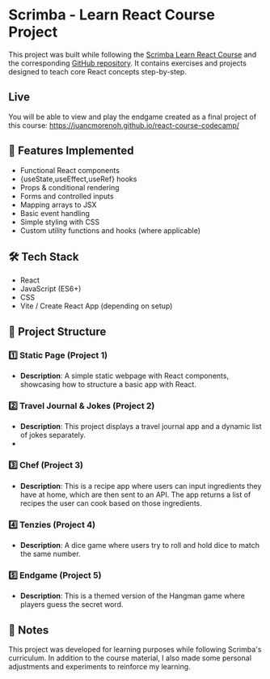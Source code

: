 # Scrimba - Learn React Course Project

This project was built while following the [Scrimba Learn React Course](https://scrimba.com/learn/learnreact) and the corresponding [GitHub repository](https://github.com/scrimba/learn-react/tree/main). It contains exercises and projects designed to teach core React concepts step-by-step.
## Live 

You will be able to view and play the endgame created as a final project of this course: https://juancmorenoh.github.io/react-course-codecamp/

## 🚀 Features Implemented

- Functional React components
- {useState,useEffect,useRef} hooks
- Props & conditional rendering
- Forms and controlled inputs
- Mapping arrays to JSX
- Basic event handling
- Simple styling with CSS
- Custom utility functions and hooks (where applicable)

## 🛠 Tech Stack

- React
- JavaScript (ES6+)
- CSS
- Vite / Create React App (depending on setup)

  
## 📂 Project Structure

### 1️⃣ **Static Page** (Project 1)

- **Description**: A simple static webpage with React components, showcasing how to structure a basic app with React.

### 2️⃣ **Travel Journal & Jokes** (Project 2)

- **Description**: This project displays a travel journal app and a dynamic list of jokes separately.
- 
### 3️⃣ **Chef** (Project 3)

- **Description**: This is a recipe app where users can input ingredients they have at home, which are then sent to an API. The app returns a list of recipes the user can cook based on those ingredients.

### 4️⃣ **Tenzies** (Project 4)

- **Description**: A dice game where users try to roll and hold dice to match the same number.

### 5️⃣ **Endgame** (Project 5)

- **Description**: This is a themed version of the Hangman game where players guess the secret word.

## 📝 Notes

This project was developed for learning purposes while following Scrimba's curriculum. In addition to the course material, I also made some personal adjustments and experiments to reinforce my learning.
